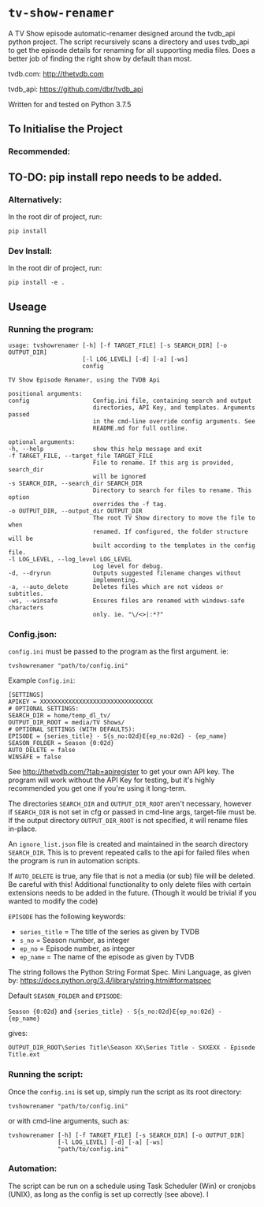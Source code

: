 # `tv-show-renamer`

A TV Show episode automatic-renamer designed around the tvdb_api python project.
The script recursively scans a directory and uses tvdb_api to get the episode details for renaming for all supporting media files.
Does a better job of finding the right show by default than most.

tvdb.com: http://thetvdb.com

tvdb_api: https://github.com/dbr/tvdb_api

Written for and tested on Python 3.7.5

## To Initialise the Project

### Recommended:

## TO-DO:   pip install repo needs to be added.

### Alternatively:
In the root dir of project, run:

    pip install

### Dev Install:
In the root dir of project, run:

    pip install -e .

## Useage

### Running the program:
    usage: tvshowrenamer [-h] [-f TARGET_FILE] [-s SEARCH_DIR] [-o OUTPUT_DIR]
                         [-l LOG_LEVEL] [-d] [-a] [-ws]
                         config

    TV Show Episode Renamer, using the TVDB Api

    positional arguments:
    config                  Config.ini file, containing search and output
                            directories, API Key, and templates. Arguments passed
                            in the cmd-line override config arguments. See
                            README.md for full outline.

    optional arguments:
    -h, --help              show this help message and exit
    -f TARGET_FILE, --target_file TARGET_FILE
                            File to rename. If this arg is provided, search_dir
                            will be ignored
    -s SEARCH_DIR, --search_dir SEARCH_DIR
                            Directory to search for files to rename. This option
                            overrides the -f tag.
    -o OUTPUT_DIR, --output_dir OUTPUT_DIR
                            The root TV Show directory to move the file to when
                            renamed. If configured, the folder structure will be
                            built according to the templates in the config file.
    -l LOG_LEVEL, --log_level LOG_LEVEL
                            Log level for debug.
    -d, --dryrun            Outputs suggested filename changes without
                            implementing.
    -a, --auto_delete       Deletes files which are not videos or subtitles.
    -ws, --winsafe          Ensures files are renamed with windows-safe characters
                            only. ie. "\/<>|:*?"

### Config.json:
`config.ini` must be passed to the program as the first argument. ie:

    tvshowrenamer "path/to/config.ini"

Example `Config.ini`:

    [SETTINGS]
    APIKEY = XXXXXXXXXXXXXXXXXXXXXXXXXXXXXXXX
    # OPTIONAL SETTINGS:
    SEARCH_DIR = home/temp_dl_tv/
    OUTPUT_DIR_ROOT = media/TV Shows/
    # OPTIONAL SETTINGS (WITH DEFAULTS):
    EPISODE = {series_title} - S{s_no:02d}E{ep_no:02d} - {ep_name}
    SEASON_FOLDER = Season {0:02d}
    AUTO_DELETE = false
    WINSAFE = false

See http://thetvdb.com/?tab=apiregister to get your own API key.
The program will work without the API Key for testing, but it's highly recommended you get one if you're using it long-term.

The directories `SEARCH_DIR` and `OUTPUT_DIR_ROOT` aren't necessary, however if `SEARCH_DIR` is not set in cfg or passed in cmd-line args, target-file must be.
If the output directory `OUTPUT_DIR_ROOT` is not specified, it will rename files in-place.

An `ignore_list.json` file is created and maintained in the search directory `SEARCH_DIR`. This is to prevent repeated calls to the api for failed files when the program is run in automation scripts.

If `AUTO_DELETE` is true, any file that is not a media (or sub) file will be deleted. Be careful with this! Additional functionality to only delete files with certain extensions needs to be added in the future. (Though it would be trivial if you wanted to modify the code)

`EPISODE` has the following keywords:
    
-  `series_title`   = The title of the series as given by TVDB
-  `s_no`           = Season number, as integer
-  `ep_no`          = Episode number, as integer
-  `ep_name`        = The name of the episode as given by TVDB

The string follows the Python String Format Spec. Mini Language, as given by:
https://docs.python.org/3.4/library/string.html#formatspec

Default  `SEASON_FOLDER` and `EPISODE`:

`Season {0:02d}` and `{series_title} - S{s_no:02d}E{ep_no:02d} - {ep_name}`

gives:

`OUTPUT_DIR_ROOT\Series Title\Season XX\Series Title - SXXEXX - Episode Title.ext`

### Running the script:
Once the `config.ini` is set up, simply run the script as its root directory:

    tvshowrenamer "path/to/config.ini"

or with cmd-line arguments, such as:

    tvshowrenamer [-h] [-f TARGET_FILE] [-s SEARCH_DIR] [-o OUTPUT_DIR]
                  [-l LOG_LEVEL] [-d] [-a] [-ws]
                  "path/to/config.ini"

### Automation:

The script can be run on a schedule using Task Scheduler (Win) or cronjobs (UNIX), as long as the config is set up correctly (see above). I
